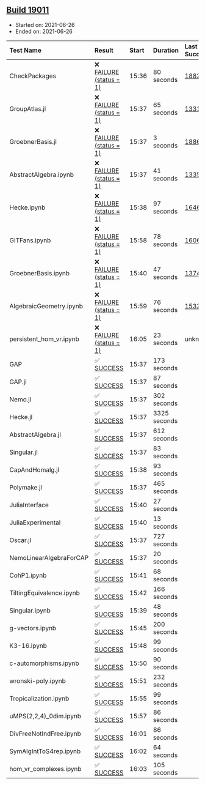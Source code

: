 ## [Build 19011](https://oscarci.mathematik.uni-kl.de/job/oscar/19011/)

* Started on: 2021-06-26
* Ended on: 2021-06-26

| Test Name    | Result | Start | Duration | Last Success | First Failure |
|:-------------|:-------|:------|:---------|:-------------|:--------------|
| CheckPackages | ❌ [FAILURE (status = 1)](https://oscarci.mathematik.uni-kl.de/job/oscar/19011/artifact/logs/build-19011/CheckPackages.log) | 15:36 | 80 seconds | [18822](https://oscarci.mathematik.uni-kl.de/job/oscar/18822/) | [18823](https://oscarci.mathematik.uni-kl.de/job/oscar/18823/) |
| GroupAtlas.jl | ❌ [FAILURE (status = 1)](https://oscarci.mathematik.uni-kl.de/job/oscar/19011/artifact/logs/build-19011/GroupAtlas.jl.log) | 15:37 | 65 seconds | [13311](https://oscarci.mathematik.uni-kl.de/job/oscar/13311/) | [13312](https://oscarci.mathematik.uni-kl.de/job/oscar/13312/) |
| GroebnerBasis.jl | ❌ [FAILURE (status = 1)](https://oscarci.mathematik.uni-kl.de/job/oscar/19011/artifact/logs/build-19011/GroebnerBasis.jl.log) | 15:37 | 3 seconds | [18864](https://oscarci.mathematik.uni-kl.de/job/oscar/18864/) | [18865](https://oscarci.mathematik.uni-kl.de/job/oscar/18865/) |
| AbstractAlgebra.ipynb | ❌ [FAILURE (status = 1)](https://oscarci.mathematik.uni-kl.de/job/oscar/19011/artifact/logs/build-19011/AbstractAlgebra.ipynb.log) | 15:37 | 41 seconds | [13355](https://oscarci.mathematik.uni-kl.de/job/oscar/13355/) | [13356](https://oscarci.mathematik.uni-kl.de/job/oscar/13356/) |
| Hecke.ipynb | ❌ [FAILURE (status = 1)](https://oscarci.mathematik.uni-kl.de/job/oscar/19011/artifact/logs/build-19011/Hecke.ipynb.log) | 15:38 | 97 seconds | [16463](https://oscarci.mathematik.uni-kl.de/job/oscar/16463/) | [16464](https://oscarci.mathematik.uni-kl.de/job/oscar/16464/) |
| GITFans.ipynb | ❌ [FAILURE (status = 1)](https://oscarci.mathematik.uni-kl.de/job/oscar/19011/artifact/logs/build-19011/GITFans.ipynb.log) | 15:58 | 78 seconds | [16068](https://oscarci.mathematik.uni-kl.de/job/oscar/16068/) | [16069](https://oscarci.mathematik.uni-kl.de/job/oscar/16069/) |
| GroebnerBasis.ipynb | ❌ [FAILURE (status = 1)](https://oscarci.mathematik.uni-kl.de/job/oscar/19011/artifact/logs/build-19011/GroebnerBasis.ipynb.log) | 15:40 | 47 seconds | [13748](https://oscarci.mathematik.uni-kl.de/job/oscar/13748/) | [13749](https://oscarci.mathematik.uni-kl.de/job/oscar/13749/) |
| AlgebraicGeometry.ipynb | ❌ [FAILURE (status = 1)](https://oscarci.mathematik.uni-kl.de/job/oscar/19011/artifact/logs/build-19011/AlgebraicGeometry.ipynb.log) | 15:59 | 76 seconds | [15322](https://oscarci.mathematik.uni-kl.de/job/oscar/15322/) | [15323](https://oscarci.mathematik.uni-kl.de/job/oscar/15323/) |
| persistent_hom_vr.ipynb | ❌ [FAILURE (status = 1)](https://oscarci.mathematik.uni-kl.de/job/oscar/19011/artifact/logs/build-19011/persistent_hom_vr.ipynb.log) | 16:05 | 23 seconds | unknown | unknown |
| GAP | ✅ [SUCCESS](https://oscarci.mathematik.uni-kl.de/job/oscar/19011/artifact/logs/build-19011/GAP.log) | 15:37 | 173 seconds |  |  |
| GAP.jl | ✅ [SUCCESS](https://oscarci.mathematik.uni-kl.de/job/oscar/19011/artifact/logs/build-19011/GAP.jl.log) | 15:37 | 87 seconds |  |  |
| Nemo.jl | ✅ [SUCCESS](https://oscarci.mathematik.uni-kl.de/job/oscar/19011/artifact/logs/build-19011/Nemo.jl.log) | 15:37 | 302 seconds |  |  |
| Hecke.jl | ✅ [SUCCESS](https://oscarci.mathematik.uni-kl.de/job/oscar/19011/artifact/logs/build-19011/Hecke.jl.log) | 15:37 | 3325 seconds |  |  |
| AbstractAlgebra.jl | ✅ [SUCCESS](https://oscarci.mathematik.uni-kl.de/job/oscar/19011/artifact/logs/build-19011/AbstractAlgebra.jl.log) | 15:37 | 612 seconds |  |  |
| Singular.jl | ✅ [SUCCESS](https://oscarci.mathematik.uni-kl.de/job/oscar/19011/artifact/logs/build-19011/Singular.jl.log) | 15:37 | 83 seconds |  |  |
| CapAndHomalg.jl | ✅ [SUCCESS](https://oscarci.mathematik.uni-kl.de/job/oscar/19011/artifact/logs/build-19011/CapAndHomalg.jl.log) | 15:38 | 93 seconds |  |  |
| Polymake.jl | ✅ [SUCCESS](https://oscarci.mathematik.uni-kl.de/job/oscar/19011/artifact/logs/build-19011/Polymake.jl.log) | 15:37 | 465 seconds |  |  |
| JuliaInterface | ✅ [SUCCESS](https://oscarci.mathematik.uni-kl.de/job/oscar/19011/artifact/logs/build-19011/JuliaInterface.log) | 15:40 | 27 seconds |  |  |
| JuliaExperimental | ✅ [SUCCESS](https://oscarci.mathematik.uni-kl.de/job/oscar/19011/artifact/logs/build-19011/JuliaExperimental.log) | 15:40 | 13 seconds |  |  |
| Oscar.jl | ✅ [SUCCESS](https://oscarci.mathematik.uni-kl.de/job/oscar/19011/artifact/logs/build-19011/Oscar.jl.log) | 15:37 | 727 seconds |  |  |
| NemoLinearAlgebraForCAP | ✅ [SUCCESS](https://oscarci.mathematik.uni-kl.de/job/oscar/19011/artifact/logs/build-19011/NemoLinearAlgebraForCAP.log) | 15:37 | 20 seconds |  |  |
| CohP1.ipynb | ✅ [SUCCESS](https://oscarci.mathematik.uni-kl.de/job/oscar/19011/artifact/logs/build-19011/CohP1.ipynb.log) | 15:41 | 68 seconds |  |  |
| TiltingEquivalence.ipynb | ✅ [SUCCESS](https://oscarci.mathematik.uni-kl.de/job/oscar/19011/artifact/logs/build-19011/TiltingEquivalence.ipynb.log) | 15:42 | 166 seconds |  |  |
| Singular.ipynb | ✅ [SUCCESS](https://oscarci.mathematik.uni-kl.de/job/oscar/19011/artifact/logs/build-19011/Singular.ipynb.log) | 15:39 | 48 seconds |  |  |
| g-vectors.ipynb | ✅ [SUCCESS](https://oscarci.mathematik.uni-kl.de/job/oscar/19011/artifact/logs/build-19011/g-vectors.ipynb.log) | 15:45 | 200 seconds |  |  |
| K3-16.ipynb | ✅ [SUCCESS](https://oscarci.mathematik.uni-kl.de/job/oscar/19011/artifact/logs/build-19011/K3-16.ipynb.log) | 15:48 | 99 seconds |  |  |
| c-automorphisms.ipynb | ✅ [SUCCESS](https://oscarci.mathematik.uni-kl.de/job/oscar/19011/artifact/logs/build-19011/c-automorphisms.ipynb.log) | 15:50 | 90 seconds |  |  |
| wronski-poly.ipynb | ✅ [SUCCESS](https://oscarci.mathematik.uni-kl.de/job/oscar/19011/artifact/logs/build-19011/wronski-poly.ipynb.log) | 15:51 | 232 seconds |  |  |
| Tropicalization.ipynb | ✅ [SUCCESS](https://oscarci.mathematik.uni-kl.de/job/oscar/19011/artifact/logs/build-19011/Tropicalization.ipynb.log) | 15:55 | 99 seconds |  |  |
| uMPS(2,2,4)_0dim.ipynb | ✅ [SUCCESS](https://oscarci.mathematik.uni-kl.de/job/oscar/19011/artifact/logs/build-19011/uMPS-2-2-4-_0dim.ipynb.log) | 15:57 | 86 seconds |  |  |
| DivFreeNotIndFree.ipynb | ✅ [SUCCESS](https://oscarci.mathematik.uni-kl.de/job/oscar/19011/artifact/logs/build-19011/DivFreeNotIndFree.ipynb.log) | 16:01 | 86 seconds |  |  |
| SymAlgIntToS4rep.ipynb | ✅ [SUCCESS](https://oscarci.mathematik.uni-kl.de/job/oscar/19011/artifact/logs/build-19011/SymAlgIntToS4rep.ipynb.log) | 16:02 | 64 seconds |  |  |
| hom_vr_complexes.ipynb | ✅ [SUCCESS](https://oscarci.mathematik.uni-kl.de/job/oscar/19011/artifact/logs/build-19011/hom_vr_complexes.ipynb.log) | 16:03 | 105 seconds |  |  |
